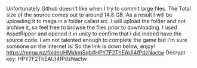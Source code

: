Unfortunately Github doesn't like when I try to commit large files. The Total size of the source comes out to around 14.8 GB. 
As a result I will be uploading it to mega in a folder called src. I will upload the folder and not archive it, so feel free to browse the files prior to downloading.
I used AssetRipper and opened it in unity to confirm that I did indeed have the source code. I am not talented enough to complete the game but I'm sure someone on the internet
is. So the link is down below, enjoy!
https://mega.nz/folder/HMxkmSqb#HPY7F2ThEAUI4fPdzNactw
Decrypt key: HPY7F2ThEAUI4fPdzNactw
